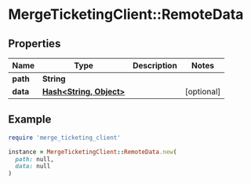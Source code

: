 # MergeTicketingClient::RemoteData

## Properties

| Name     | Type                                        | Description | Notes      |
| -------- | ------------------------------------------- | ----------- | ---------- |
| **path** | **String**                                  |             |            |
| **data** | [**Hash&lt;String, Object&gt;**](Object.md) |             | [optional] |

## Example

```ruby
require 'merge_ticketing_client'

instance = MergeTicketingClient::RemoteData.new(
  path: null,
  data: null
)
```
